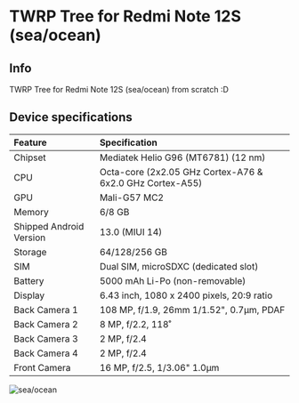 TWRP Tree for Redmi Note 12S (sea/ocean)
==========================================

## Info
TWRP Tree for Redmi Note 12S (sea/ocean) from scratch :D

## Device specifications

| Feature                 | Specification                                                   |
| :---------------------- | :---------------------------------------------------------------|
| Chipset                 | Mediatek Helio G96 (MT6781) (12 nm)                             |
| CPU                     | Octa-core (2x2.05 GHz Cortex-A76 & 6x2.0 GHz Cortex-A55)        |
| GPU                     | Mali-G57 MC2                                                    |
| Memory                  | 6/8 GB                                                          |
| Shipped Android Version | 13.0 (MIUI 14)                                                  |
| Storage                 | 64/128/256 GB                                                   |
| SIM                     | Dual SIM, microSDXC (dedicated slot)                            |
| Battery                 | 5000 mAh Li-Po (non-removable)                                  |                                        
| Display                 | 6.43 inch, 1080 x 2400 pixels, 20:9 ratio                       |
| Back Camera 1           | 108 MP, f/1.9, 26mm 1/1.52", 0.7µm, PDAF                        |
| Back Camera 2           | 8 MP, f/2.2, 118˚                                               |
| Back Camera 3           | 2 MP, f/2.4                                                     |
| Back Camera 4           | 2 MP, f/2.4                                                     |
| Front Camera            | 16 MP, f/2.5, 1/3.06" 1.0µm                                     |

![sea/ocean](https://fdn2.gsmarena.com/vv/pics/xiaomi/xiaomi-redmi-note-12s-11.jpg)
